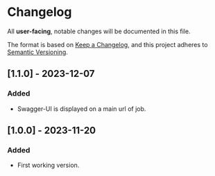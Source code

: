 # Changelog
All **user-facing**, notable changes will be documented in this file.

The format is based on [Keep a Changelog](https://keepachangelog.com/en/1.0.0/),
and this project adheres to [Semantic Versioning](https://semver.org/spec/v2.0.0.html).

## [1.1.0] - 2023-12-07
### Added
- Swagger-UI is displayed on a main url of job.

## [1.0.0] - 2023-11-20
### Added
- First working version.
